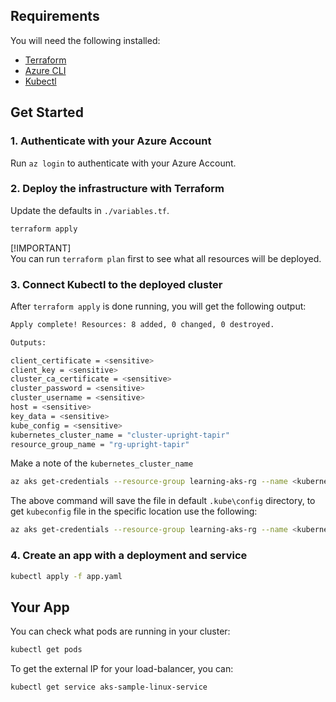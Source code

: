 ## Requirements

You will need the following installed:

- [Terraform](https://developer.hashicorp.com/terraform/tutorials/aws-get-started/install-cli)
- [Azure CLI](https://learn.microsoft.com/en-us/cli/azure/)
- [Kubectl](https://kubernetes.io/docs/tasks/tools/)

## Get Started

### 1. Authenticate with your Azure Account

Run `az login` to authenticate with your Azure Account.

### 2. Deploy the infrastructure with Terraform

Update the defaults in `./variables.tf`.

```bash
terraform apply
```

[!IMPORTANT]  
You can run `terraform plan` first to see what all resources will be deployed.

### 3. Connect Kubectl to the deployed cluster

After `terraform apply` is done running, you will get the following output:

```bash
Apply complete! Resources: 8 added, 0 changed, 0 destroyed.

Outputs:

client_certificate = <sensitive>
client_key = <sensitive>
cluster_ca_certificate = <sensitive>
cluster_password = <sensitive>
cluster_username = <sensitive>
host = <sensitive>
key_data = <sensitive>
kube_config = <sensitive>
kubernetes_cluster_name = "cluster-upright-tapir"
resource_group_name = "rg-upright-tapir"
```

Make a note of the `kubernetes_cluster_name`

```bash
az aks get-credentials --resource-group learning-aks-rg --name <kubernetes_cluster_name>
```

The above command will save the file in default `.kube\config` directory, to get `kubeconfig` file in the specific location use the following:

```bash
az aks get-credentials --resource-group learning-aks-rg --name <kubernetes_cluster_name> --file <specific_location>
```

### 4. Create an app with a deployment and service

```bash
kubectl apply -f app.yaml
```

## Your App

You can check what pods are running in your cluster:

```bash
kubectl get pods
```

To get the external IP for your load-balancer, you can:

```bash
kubectl get service aks-sample-linux-service
```
